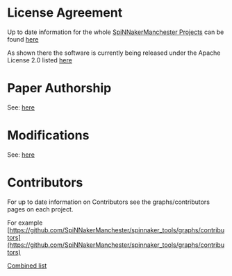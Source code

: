 # License Agreement

Up to date information for the whole [SpiNNakerManchester Projects](https://github.com/SpiNNakerManchester) can be found [here](https://spinnakermanchester.github.io/latest/LicenseAgreement.html)

As shown there the software is currently being released under the Apache License 2.0 listed [here](https://www.apache.org/licenses/LICENSE-2.0)


# Paper Authorship

See: [here](https://spinnakermanchester.github.io/latest/LicenseAgreement.html#paper-authorship)

# Modifications

See: [here](https://spinnakermanchester.github.io/latest/LicenseAgreement.html#modifications)

# Contributors

For up to date information on Contributors see the graphs/contributors pages on each project.

For example [https://github.com/SpiNNakerManchester/spinnaker_tools/graphs/contributors](https://github.com/SpiNNakerManchester/spinnaker_tools/graphs/contributors)

[Combined list](https://spinnakermanchester.github.io/latest/LicenseAgreement.html#contributors)

